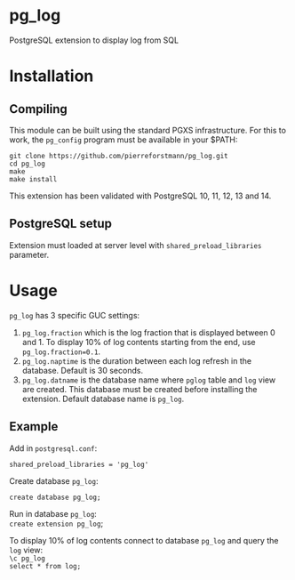 # pg_log
PostgreSQL extension to display log from SQL


# Installation
## Compiling

This module can be built using the standard PGXS infrastructure. For this to work, the `pg_config` program must be available in your $PATH:
  
`git clone https://github.com/pierreforstmann/pg_log.git` <br>
`cd pg_log` <br>
`make` <br>
`make install` <br>

This extension has been validated with PostgreSQL 10, 11, 12, 13 and 14.

## PostgreSQL setup

Extension must loaded at server level with `shared_preload_libraries` parameter.

# Usage
`pg_log` has 3 specific GUC settings:
1. `pg_log.fraction` which is the log fraction that is displayed between 0 and 1. To display 10% of log contents starting from the end, use `pg_log.fraction=0.1`.
2. `pg_log.naptime` is the duration between each log refresh in the database. Default is 30 seconds.
3. `pg_log.datname` is the database name where `pglog` table and `log` view are created. This database must be created before installing the extension. Default database name is `pg_log`.

## Example

Add in `postgresql.conf`:

`shared_preload_libraries = 'pg_log'` <br>

Create database `pg_log`:

`create database pg_log;`

Run in database `pg_log`: <br>
`create extension pg_log`;

To display 10% of log contents connect to database `pg_log` and query the `log` view:<br>
`\c pg_log` <br>
`select * from log;`<br>

